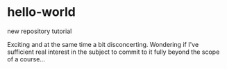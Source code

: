 # hello-world
new repository tutorial

Exciting and at the same time a bit disconcerting. Wondering if I've sufficient real interest in the subject to commit to it fully beyond the scope of a course...
